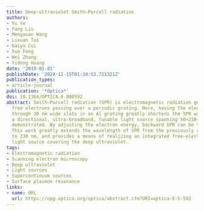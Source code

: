 ```yaml
---
title: Deep-ultraviolet Smith–Purcell radiation
authors:
- Yu Ye
- Fang Liu
- Mengxuan Wang
- Lixuan Tai
- Kaiyu Cui
- Xue Feng
- Wei Zhang
- Yidong Huang
date: '2019-01-01'
publishDate: '2024-11-15T01:34:53.721321Z'
publication_types:
- article-journal
publication: '*Optica*'
doi: 10.1364/OPTICA.6.000592
abstract: Smith–Purcell radiation (SPR) is electromagnetic radiation generated by
  free electrons passing over a periodic grating. Here, having the electron beam pass
  through 30 nm wide slots in an Al grating greatly shortens the SPR wavelength, and
  a directional, ultra-broadband, tunable light source spanning λ0≈230–1100  nm is
  demonstrated. By adjusting the electron energy, backward SPR can be tuned over λ0=251–340  nm.
  This work greatly extends the wavelength of SPR from the previously reported 320 nm
  to 230 nm, and provides a means of realizing an integrated free-electron broadband
  light source covering the deep ultraviolet.
tags:
- Electromagnetic radiation
- Scanning electron microscopy
- Deep ultraviolet
- Light sources
- Supercontinuum sources
- Surface plasmon resonance
links:
- name: URL
  url: https://opg.optica.org/optica/abstract.cfm?URI=optica-6-5-592
---
```

